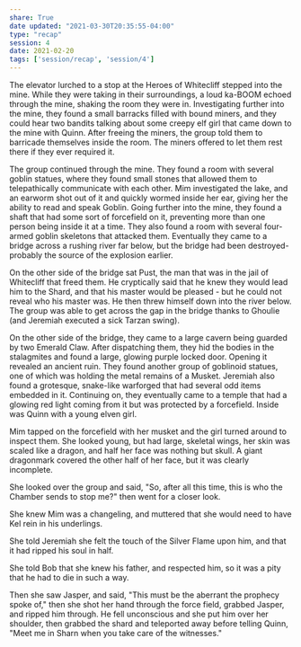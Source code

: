 ```yaml
---
share: True
date updated: "2021-03-30T20:35:55-04:00"
type: "recap"
session: 4
date: 2021-02-20
tags: ['session/recap', 'session/4']
---
```

The elevator lurched to a stop at the Heroes of Whitecliff stepped into the mine. While they were taking in their surroundings, a loud ka-BOOM echoed through the mine, shaking the room they were in. Investigating further into the mine, they found a small barracks filled with bound miners, and they could hear two bandits talking about some creepy elf girl that came down to the mine with Quinn. After freeing the miners, the group told them to barricade themselves inside the room. The miners offered to let them rest there if they ever required it.

The group continued through the mine. They found a room with several goblin statues, where they found small stones that allowed them to telepathically communicate with each other. Mim investigated the lake, and an earworm shot out of it and quickly wormed inside her ear, giving her the ability to read and speak Goblin. Going further into the mine, they found a shaft that had some sort of forcefield on it, preventing more than one person being inside it at a time. They also found a room with several four-armed goblin skeletons that attacked them. Eventually they came to a bridge across a rushing river far below, but the bridge had been destroyed-probably the source of the explosion earlier.

On the other side of the bridge sat Pust, the man that was in the jail of Whitecliff that freed them. He cryptically said that he knew they would lead him to the Shard, and that his master would be pleased - but he could not reveal who his master was. He then threw himself down into the river below. The group was able to get across the gap in the bridge thanks to Ghoulie (and Jeremiah executed a sick Tarzan swing).

On the other side of the bridge, they came to a large cavern being guarded by two Emerald Claw. After dispatching them, they hid the bodies in the stalagmites and found a large, glowing purple locked door. Opening it revealed an ancient ruin. They found another group of goblinoid statues, one of which was holding the metal remains of a Musket. Jeremiah also found a grotesque, snake-like warforged that had several odd items embedded in it. Continuing on, they eventually came to a temple that had a glowing red light coming from it but was protected by a forcefield. Inside was Quinn with a young elven girl.

Mim tapped on the forcefield with her musket and the girl turned around to inspect them. She looked young, but had large, skeletal wings, her skin was scaled like a dragon, and half her face was nothing but skull. A giant dragonmark covered the other half of her face, but it was clearly incomplete.

She looked over the group and said, "So, after all this time, this is who the Chamber sends to stop me?" then went for a closer look.

She knew Mim was a changeling, and muttered that she would need to have Kel rein in his underlings.

She told Jeremiah she felt the touch of the Silver Flame upon him, and that it had ripped his soul in half.

She told Bob that she knew his father, and respected him, so it was a pity that he had to die in such a way.

Then she saw Jasper, and said, "This must be the aberrant the prophecy spoke of," then she shot her hand through the force field, grabbed Jasper, and ripped him through. He fell unconscious and she put him over her shoulder, then grabbed the shard and teleported away before telling Quinn, "Meet me in Sharn when you take care of the witnesses."